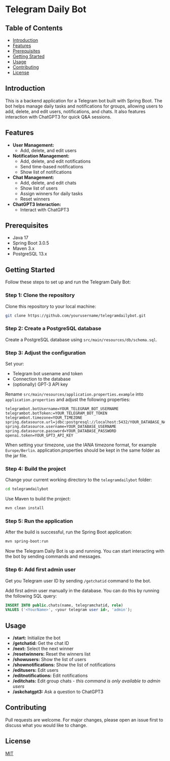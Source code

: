 # Telegram Daily Bot

## Table of Contents

- [Introduction](#introduction)
- [Features](#features)
- [Prerequisites](#prerequisites)
- [Getting Started](#getting-started)
- [Usage](#usage)
- [Contributing](#contributing)
- [License](#license)

## Introduction

This is a backend application for a Telegram bot built with Spring Boot. The bot helps manage daily tasks and notifications for groups, allowing users to add, delete, and edit users, notifications, and chats. It also features interaction with ChatGPT3 for quick Q&A sessions.

## Features

- **User Management:**
    - Add, delete, and edit users
- **Notification Management:**
    - Add, delete, and edit notifications
    - Send time-based notifications
    - Show list of notifications
- **Chat Management:**
    - Add, delete, and edit chats
    - Show list of users
    - Assign winners for daily tasks
    - Reset winners
- **ChatGPT3 Interaction:**
    - Interact with ChatGPT3

## Prerequisites

- Java 17
- Spring Boot 3.0.5
- Maven 3.x
- PostgreSQL 13.x

## Getting Started

Follow these steps to set up and run the Telegram Daily Bot:

### Step 1: Clone the repository

Clone this repository to your local machine:

```bash
git clone https://github.com/yourusername/telegramdailybot.git
```
### Step 2: Create a PostgreSQL database

Create a PostgreSQL database using `src/main/resources/db/schema.sql`.

### Step 3: Adjust the configuration
Set your:
- Telegram bot usename and token
- Connection to the database
- (optionally) GPT-3 API key

Rename `src/main/resources/application.properties.example` into `application.properties` and adjust the following properties:

```nano
telegrambot.botUsername=YOUR_TELEGRAM_BOT_USERNAME
telegrambot.botToken:=YOUR_TELEGRAM_BOT_TOKEN
telegrambot.timezone=YOUR_TIMEZONE
spring.datasource.url=jdbc:postgresql://localhost:5432/YOUR_DATABASE_NAME
spring.datasource.username=YOUR_DATABASE_USERNAME
spring.datasource.password=YOUR_DATABASE_PASSWORD
openai.token=YOUR_GPT3_API_KEY
```

When setting your timezone, use the IANA timezone format, for example `Europe/Berlin`.
application.properties should be kept in the same folder as the jar file.

### Step 4: Build the project

Change your current working directory to the `telegramdailybot` folder:

```bash
cd telegramdailybot
```

Use Maven to build the project:

```bash
mvn clean install
```

### Step 5: Run the application

After the build is successful, run the Spring Boot application:

```bash
mvn spring-boot:run
```
Now the Telegram Daily Bot is up and running. You can start interacting with the bot by sending commands and messages.

### Step 6: Add first admin user

Get you Telegram user ID by sending `/getchatid` command to the bot.

Add first admin user manually in the database. You can do this by running the following SQL query:

```sql
INSERT INTO public.chats(name, telegramchatid, role)
VALUES ('<YourName>', <your telegram user id>, 'admin');
```

## Usage

- **/start:** Initialize the bot
- **/getchatid:** Get the chat ID
- **/next:** Select the next winner
- **/resetwinners:** Reset the winners list
- **/showusers:** Show the list of users
- **/shownotifications:** Show the list of notifications
- **/editusers:** Edit users
- **/editnotifications:** Edit notifications
- **/editchats:** Edit group chats - *this command is only available to admin users*
- **/askchatgpt3:** Ask a question to ChatGPT3

## Contributing

Pull requests are welcome. For major changes, please open an issue first to discuss what you would like to change.

## License

[MIT](https://opensource.org/licenses/MIT)
